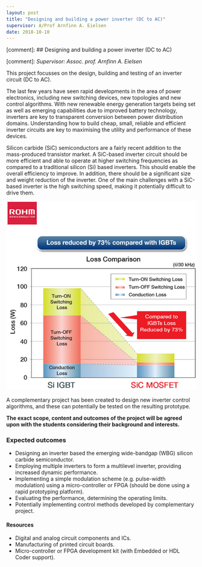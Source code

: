 ```yaml
---
layout: post
title: "Designing and building a power inverter (DC to AC)"
supervisor: A/Prof Arnfinn A. Eielsen
date: 2018-10-10
---
```


[comment]: ## Designing and building a power inverter (DC to AC)

[comment]: *Supervisor: Assoc. prof. Arnfinn A. Eielsen*

This project focusses on the design, building and testing of an inverter circuit (DC to AC).

The last few years have seen rapid developments in the area of power electronics, including new switching devices, new topologies and new control algorithms. With new renewable energy generation targets being set as well as emerging capabilities due to improved battery technology, inverters are key to transparent conversion between power distribution domains. Understanding how to build cheap, small, reliable and efficient inverter circuits are key to maximising the utility and performance of these devices.

Silicon carbide (SiC) semiconductors are a fairly recent addition to the mass-produced transistor market. A SiC-based inverter circuit should be more efficient and able to operate at higher switching frequencies as compared to a traditional silicon (Si) based inverters. This should enable the overall efficiency to improve. In addition, there should be a significant size and weight reduction of the inverter. One of the main challenges with a SiC-based inverter is the high switching speed, making it potentially difficult to drive them.

![SiC benefits.](/images/2ndGenLossComparison.jpg "SiC benefits")

A complementary project has been created to design new inverter control algorithms, and these can potentially be tested on the resulting prototype.

**The exact scope, content and outcomes of the project will be agreed upon with the students considering their background and interests.**

### Expected outcomes
- Designing an inverter based the emerging wide-bandgap (WBG) silicon carbide semiconductor.
- Employing multiple inverters to form a multilevel inverter, providing increased dynamic performance.
- Implementing a simple modulation scheme (e.g. pulse-width modulation) using a micro-controller or FPGA (should be done using a rapid prototyping platform).
- Evaluating the performance, determining the operating limits.
- Potentially implementing control methods developed by complementary project.

#### Resources
- Digital and analog circuit components and ICs.
- Manufacturing of printed circuit boards.
- Micro-controller or FPGA development kit (with Embedded or HDL Coder support).
